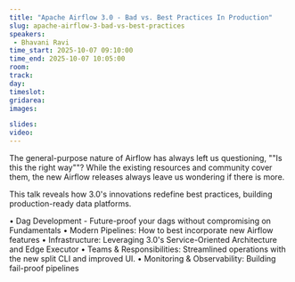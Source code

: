 ```yaml
---
title: "Apache Airflow 3.0 - Bad vs. Best Practices In Production"
slug: apache-airflow-3-bad-vs-best-practices
speakers:
 - Bhavani Ravi
time_start: 2025-10-07 09:10:00
time_end: 2025-10-07 10:05:00
room: 
track: 
day: 
timeslot: 
gridarea: 
images: 

slides:
video: 
---
```


The general-purpose nature of Airflow has always left us questioning, ""Is this the right way""? While the existing resources and community cover them, the new Airflow releases always leave us wondering if there is more.

This talk reveals how 3.0's innovations redefine best practices, building production-ready data platforms.

• Dag Development - Future-proof your dags without compromising on Fundamentals
• Modern Pipelines: How to best incorporate new Airflow features
• Infrastructure: Leveraging 3.0's Service-Oriented Architecture and Edge Executor 
• Teams & Responsibilities: Streamlined operations with the new split CLI and improved UI.
• Monitoring & Observability: Building fail-proof pipelines